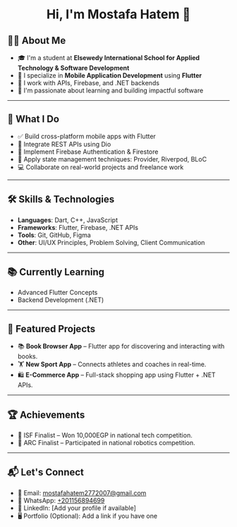 <h1 align="center">Hi, I'm Mostafa Hatem 👋</h1>

## 👨‍💻 About Me

- 🎓 I'm a student at **Elsewedy International School for Applied Technology & Software Development**
- 📱 I specialize in **Mobile Application Development** using **Flutter**
- 🔁 I work with APIs, Firebase, and .NET backends
- 🔬 I'm passionate about learning and building impactful software

---

## 💼 What I Do

- ✅ Build cross-platform mobile apps with Flutter
- 🔁 Integrate REST APIs using Dio
- 🔐 Implement Firebase Authentication & Firestore
- 🧠 Apply state management techniques: Provider, Riverpod, BLoC
- 💻 Collaborate on real-world projects and freelance work

---

## 🛠️ Skills & Technologies

- **Languages**: Dart, C++, JavaScript
- **Frameworks**: Flutter, Firebase, .NET APIs
- **Tools**: Git, GitHub, Figma
- **Other**: UI/UX Principles, Problem Solving, Client Communication

---

## 📚 Currently Learning

- Advanced Flutter Concepts
- Backend Development (.NET)

---

## 🚀 Featured Projects

- 📚 **Book Browser App** – Flutter app for discovering and interacting with books.
- 🏋️ **New Sport App** – Connects athletes and coaches in real-time.
- 🛍️ **E-Commerce App** – Full-stack shopping app using Flutter + .NET APIs.

---

## 🏆 Achievements

- 🥇 ISF Finalist – Won 10,000EGP in national tech competition.
- 🤖 ARC Finalist – Participated in national robotics competition.

---

## 📬 Let's Connect

- 📧 Email: [mostafahatem2772007@gmail.com](mailto:mostafahatem2772007@gmail.com)
- 📱 WhatsApp: [+201156894699](https://wa.me/201156894699)
- 💼 LinkedIn: [Add your profile if available]
- 🖥️ Portfolio (Optional): Add a link if you have one

